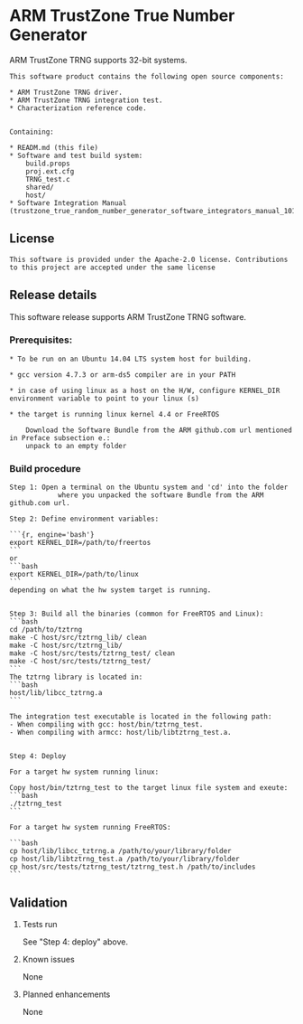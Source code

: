 # ARM TrustZone True Number Generator

ARM TrustZone TRNG supports 32-bit systems.

    This software product contains the following open source components:

    * ARM TrustZone TRNG driver.
    * ARM TrustZone TRNG integration test.
    * Characterization reference code.
	

    Containing:

    * READM.md (this file)
    * Software and test build system:
		build.props
		proj.ext.cfg
		TRNG_test.c
		shared/
		host/  
    * Software Integration Manual   (trustzone_true_random_number_generator_software_integrators_manual_101049_0000_00_en.pdf)


## License 

    This software is provided under the Apache-2.0 license. Contributions to this project are accepted under the same license
		
	
## Release details

This software release supports ARM TrustZone TRNG software.

### Prerequisites:

    * To be run on an Ubuntu 14.04 LTS system host for building. 

    * gcc version 4.7.3 or arm-ds5 compiler are in your PATH

    * in case of using linux as a host on the H/W, configure KERNEL_DIR environment variable to point to your linux (s)

    * the target is running linux kernel 4.4 or FreeRTOS

        Download the Software Bundle from the ARM github.com url mentioned in Preface subsection e.:
        unpack to an empty folder

### Build procedure

    Step 1: Open a terminal on the Ubuntu system and 'cd' into the folder
                where you unpacked the software Bundle from the ARM github.com url.

    Step 2: Define environment variables:
				
    ```{r, engine='bash'}
    export KERNEL_DIR=/path/to/freertos
    ```
	or
    ```bash
	export KERNEL_DIR=/path/to/linux
	```		
	depending on what the hw system target is running.
				
  
	Step 3: Build all the binaries (common for FreeRTOS and Linux):
    ```bash
	cd /path/to/tztrng
	make -C host/src/tztrng_lib/ clean
	make -C host/src/tztrng_lib/
	make -C host/src/tests/tztrng_test/ clean 
	make -C host/src/tests/tztrng_test/ 
	```			
	The tztrng library is located in:
	```bash
    host/lib/libcc_tztrng.a        
    ```
	
    The integration test executable is located in the following path:
	- When compiling with gcc: host/bin/tztrng_test.
	- When compiling with armcc: host/lib/libtztrng_test.a.


    Step 4: Deploy

    For a target hw system running linux:

    Copy host/bin/tztrng_test to the target linux file system and exeute:
    ```bash
    ./tztrng_test
    ```

	For a target hw system running FreeRTOS:

	```bash
    cp host/lib/libcc_tztrng.a /path/to/your/library/folder
	cp host/lib/libtztrng_test.a /path/to/your/library/folder
	cp host/src/tests/tztrng_test/tztrng_test.h /path/to/includes
    ```
    
## Validation

1. Tests run

    See "Step 4: deploy" above.

1. Known issues
        
    None

1. Planned enhancements
        
    None




